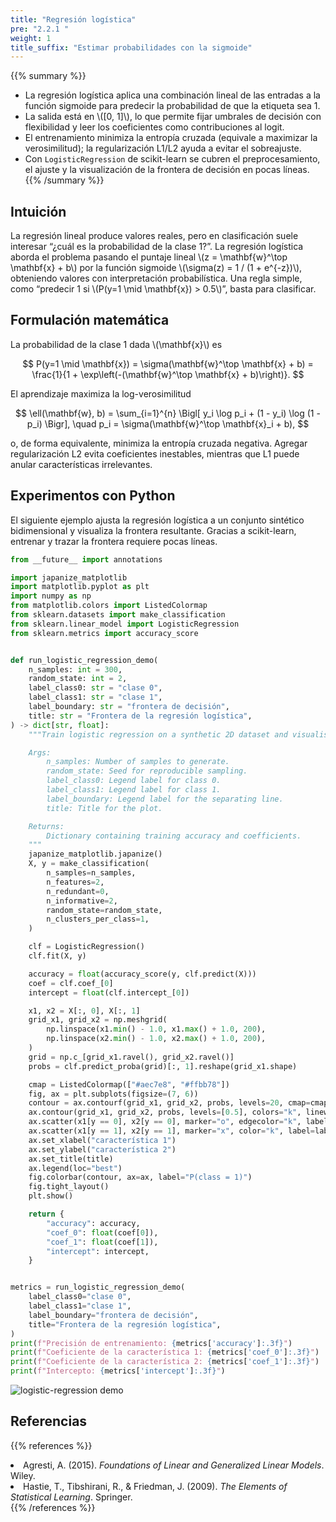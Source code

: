 ```yaml
---
title: "Regresión logística"
pre: "2.2.1 "
weight: 1
title_suffix: "Estimar probabilidades con la sigmoide"
---
```


{{% summary %}}
- La regresión logística aplica una combinación lineal de las entradas a la función sigmoide para predecir la probabilidad de que la etiqueta sea 1.
- La salida está en \\([0, 1]\\), lo que permite fijar umbrales de decisión con flexibilidad y leer los coeficientes como contribuciones al logit.
- El entrenamiento minimiza la entropía cruzada (equivale a maximizar la verosimilitud); la regularización L1/L2 ayuda a evitar el sobreajuste.
- Con `LogisticRegression` de scikit-learn se cubren el preprocesamiento, el ajuste y la visualización de la frontera de decisión en pocas líneas.
{{% /summary %}}

## Intuición
La regresión lineal produce valores reales, pero en clasificación suele interesar “¿cuál es la probabilidad de la clase 1?”. La regresión logística aborda el problema pasando el puntaje lineal \\(z = \mathbf{w}^\top \mathbf{x} + b\\) por la función sigmoide \\(\sigma(z) = 1 / (1 + e^{-z})\\), obteniendo valores con interpretación probabilística. Una regla simple, como “predecir 1 si \\(P(y=1 \mid \mathbf{x}) > 0.5\\)”, basta para clasificar.

## Formulación matemática
La probabilidad de la clase 1 dada \\(\mathbf{x}\\) es

$$
P(y=1 \mid \mathbf{x}) = \sigma(\mathbf{w}^\top \mathbf{x} + b) = \frac{1}{1 + \exp\left(-(\mathbf{w}^\top \mathbf{x} + b)\right)}.
$$

El aprendizaje maximiza la log-verosimilitud

$$
\ell(\mathbf{w}, b) = \sum_{i=1}^{n} \Bigl[ y_i \log p_i + (1 - y_i) \log (1 - p_i) \Bigr], \quad p_i = \sigma(\mathbf{w}^\top \mathbf{x}_i + b),
$$

o, de forma equivalente, minimiza la entropía cruzada negativa. Agregar regularización L2 evita coeficientes inestables, mientras que L1 puede anular características irrelevantes.

## Experimentos con Python
El siguiente ejemplo ajusta la regresión logística a un conjunto sintético bidimensional y visualiza la frontera resultante. Gracias a scikit-learn, entrenar y trazar la frontera requiere pocas líneas.

```python
from __future__ import annotations

import japanize_matplotlib
import matplotlib.pyplot as plt
import numpy as np
from matplotlib.colors import ListedColormap
from sklearn.datasets import make_classification
from sklearn.linear_model import LogisticRegression
from sklearn.metrics import accuracy_score


def run_logistic_regression_demo(
    n_samples: int = 300,
    random_state: int = 2,
    label_class0: str = "clase 0",
    label_class1: str = "clase 1",
    label_boundary: str = "frontera de decisión",
    title: str = "Frontera de la regresión logística",
) -> dict[str, float]:
    """Train logistic regression on a synthetic 2D dataset and visualise the boundary.

    Args:
        n_samples: Number of samples to generate.
        random_state: Seed for reproducible sampling.
        label_class0: Legend label for class 0.
        label_class1: Legend label for class 1.
        label_boundary: Legend label for the separating line.
        title: Title for the plot.

    Returns:
        Dictionary containing training accuracy and coefficients.
    """
    japanize_matplotlib.japanize()
    X, y = make_classification(
        n_samples=n_samples,
        n_features=2,
        n_redundant=0,
        n_informative=2,
        random_state=random_state,
        n_clusters_per_class=1,
    )

    clf = LogisticRegression()
    clf.fit(X, y)

    accuracy = float(accuracy_score(y, clf.predict(X)))
    coef = clf.coef_[0]
    intercept = float(clf.intercept_[0])

    x1, x2 = X[:, 0], X[:, 1]
    grid_x1, grid_x2 = np.meshgrid(
        np.linspace(x1.min() - 1.0, x1.max() + 1.0, 200),
        np.linspace(x2.min() - 1.0, x2.max() + 1.0, 200),
    )
    grid = np.c_[grid_x1.ravel(), grid_x2.ravel()]
    probs = clf.predict_proba(grid)[:, 1].reshape(grid_x1.shape)

    cmap = ListedColormap(["#aec7e8", "#ffbb78"])
    fig, ax = plt.subplots(figsize=(7, 6))
    contour = ax.contourf(grid_x1, grid_x2, probs, levels=20, cmap=cmap, alpha=0.4)
    ax.contour(grid_x1, grid_x2, probs, levels=[0.5], colors="k", linewidths=1.5)
    ax.scatter(x1[y == 0], x2[y == 0], marker="o", edgecolor="k", label=label_class0)
    ax.scatter(x1[y == 1], x2[y == 1], marker="x", color="k", label=label_class1)
    ax.set_xlabel("característica 1")
    ax.set_ylabel("característica 2")
    ax.set_title(title)
    ax.legend(loc="best")
    fig.colorbar(contour, ax=ax, label="P(class = 1)")
    fig.tight_layout()
    plt.show()

    return {
        "accuracy": accuracy,
        "coef_0": float(coef[0]),
        "coef_1": float(coef[1]),
        "intercept": intercept,
    }


metrics = run_logistic_regression_demo(
    label_class0="clase 0",
    label_class1="clase 1",
    label_boundary="frontera de decisión",
    title="Frontera de la regresión logística",
)
print(f"Precisión de entrenamiento: {metrics['accuracy']:.3f}")
print(f"Coeficiente de la característica 1: {metrics['coef_0']:.3f}")
print(f"Coeficiente de la característica 2: {metrics['coef_1']:.3f}")
print(f"Intercepto: {metrics['intercept']:.3f}")

```


![logistic-regression demo](/images/basic/classification/logistic-regression_block01_es.png)

## Referencias
{{% references %}}
<li>Agresti, A. (2015). <i>Foundations of Linear and Generalized Linear Models</i>. Wiley.</li>
<li>Hastie, T., Tibshirani, R., &amp; Friedman, J. (2009). <i>The Elements of Statistical Learning</i>. Springer.</li>
{{% /references %}}
